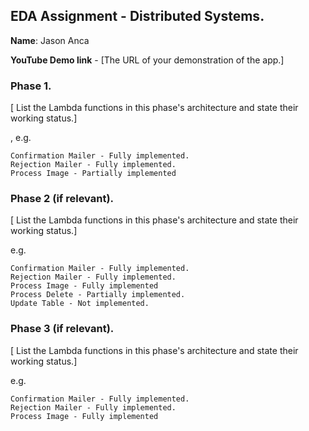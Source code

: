 ## EDA Assignment - Distributed Systems.

__Name__: Jason Anca

__YouTube Demo link__ - [The URL of your demonstration of the app.]

### Phase 1.

[ List the Lambda functions in this phase's architecture and state their working status.]

, e.g.

    Confirmation Mailer - Fully implemented.
    Rejection Mailer - Fully implemented.
    Process Image - Partially implemented

### Phase 2 (if relevant).

[ List the Lambda functions in this phase's architecture and state their working status.]

e.g.

    Confirmation Mailer - Fully implemented.
    Rejection Mailer - Fully implemented.
    Process Image - Fully implemented
    Process Delete - Partially implemented.
    Update Table - Not implemented.

### Phase 3 (if relevant).

[ List the Lambda functions in this phase's architecture and state their working status.]

e.g.

    Confirmation Mailer - Fully implemented.
    Rejection Mailer - Fully implemented.
    Process Image - Fully implemented
